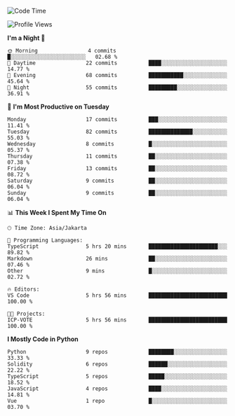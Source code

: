 <!--START_SECTION:waka-->
![Code Time](http://img.shields.io/badge/Code%20Time-1%2C570%20hrs%2057%20mins-blue)

![Profile Views](http://img.shields.io/badge/Profile%20Views-0-blue)

**I'm a Night 🦉** 

```text
🌞 Morning                4 commits           █░░░░░░░░░░░░░░░░░░░░░░░░   02.68 % 
🌆 Daytime                22 commits          ████░░░░░░░░░░░░░░░░░░░░░   14.77 % 
🌃 Evening                68 commits          ███████████░░░░░░░░░░░░░░   45.64 % 
🌙 Night                  55 commits          █████████░░░░░░░░░░░░░░░░   36.91 % 
```
📅 **I'm Most Productive on Tuesday** 

```text
Monday                   17 commits          ███░░░░░░░░░░░░░░░░░░░░░░   11.41 % 
Tuesday                  82 commits          ██████████████░░░░░░░░░░░   55.03 % 
Wednesday                8 commits           █░░░░░░░░░░░░░░░░░░░░░░░░   05.37 % 
Thursday                 11 commits          ██░░░░░░░░░░░░░░░░░░░░░░░   07.38 % 
Friday                   13 commits          ██░░░░░░░░░░░░░░░░░░░░░░░   08.72 % 
Saturday                 9 commits           ██░░░░░░░░░░░░░░░░░░░░░░░   06.04 % 
Sunday                   9 commits           ██░░░░░░░░░░░░░░░░░░░░░░░   06.04 % 
```


📊 **This Week I Spent My Time On** 

```text
🕑︎ Time Zone: Asia/Jakarta

💬 Programming Languages: 
TypeScript               5 hrs 20 mins       ██████████████████████░░░   89.82 % 
Markdown                 26 mins             ██░░░░░░░░░░░░░░░░░░░░░░░   07.46 % 
Other                    9 mins              █░░░░░░░░░░░░░░░░░░░░░░░░   02.72 % 

🔥 Editors: 
VS Code                  5 hrs 56 mins       █████████████████████████   100.00 % 

🐱‍💻 Projects: 
ICP-VOTE                 5 hrs 56 mins       █████████████████████████   100.00 % 
```

**I Mostly Code in Python** 

```text
Python                   9 repos             ████████░░░░░░░░░░░░░░░░░   33.33 % 
Solidity                 6 repos             ██████░░░░░░░░░░░░░░░░░░░   22.22 % 
TypeScript               5 repos             █████░░░░░░░░░░░░░░░░░░░░   18.52 % 
JavaScript               4 repos             ████░░░░░░░░░░░░░░░░░░░░░   14.81 % 
Vue                      1 repo              █░░░░░░░░░░░░░░░░░░░░░░░░   03.70 % 
```




<!--END_SECTION:waka-->
